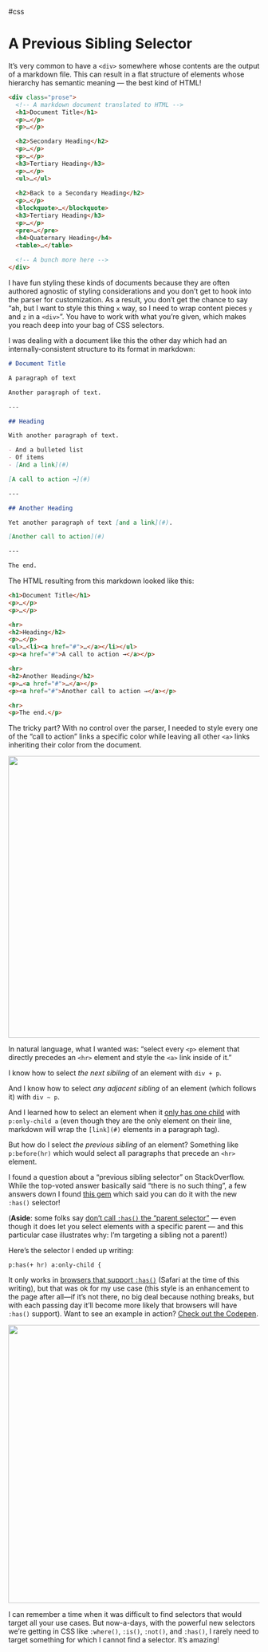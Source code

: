 #css

# A Previous Sibling Selector

It’s very common to have a `<div>` somewhere whose contents are the output of a markdown file. This can result in a flat structure of elements whose hierarchy has semantic meaning — the best kind of HTML!

```html
<div class="prose">
  <!-- A markdown document translated to HTML -->
  <h1>Document Title</h1>
  <p>…</p>
  <p>…</p>

  <h2>Secondary Heading</h2>
  <p>…</p>
  <p>…</p>
  <h3>Tertiary Heading</h3>
  <p>…</p>
  <ul>…</ul>
  
  <h2>Back to a Secondary Heading</h2>
  <p>…</p>
  <blockquote>…</blockquote>
  <h3>Tertiary Heading</h3>
  <p>…</p>
  <pre>…</pre>
  <h4>Quaternary Heading</h4>
  <table>…</table>
  
  <!-- A bunch more here -->
</div>
```

I have fun styling these kinds of documents because they are often authored agnostic of styling considerations and you don’t get to hook into the parser for customization. As a result, you don’t get the chance to say “ah, but I want to style this thing `x` way, so I need to wrap content pieces `y` and `z` in a `<div>`”. You have to work with what you’re given, which makes you reach deep into your bag of CSS selectors.

I was dealing with a document like this the other day which had an internally-consistent structure to its format in markdown:

```md
# Document Title

A paragraph of text

Another paragraph of text.

---

## Heading

With another paragraph of text.

- And a bulleted list
- Of items
- [And a link](#)

[A call to action →](#)

---

## Another Heading

Yet another paragraph of text [and a link](#).

[Another call to action](#)

---

The end.
```

The HTML resulting from this markdown looked like this:

```html
<h1>Document Title</h1>
<p>…</p>
<p>…</p>

<hr>
<h2>Heading</h2>
<p>…</p>
<ul>…<li><a href="#">…</a></li></ul>
<p><a href="#">A call to action →</a></p>

<hr>
<h2>Another Heading</h2>
<p>…<a href="#">…</a></p>
<p><a href="#">Another call to action →</a></p>

<hr>
<p>The end.</p>
```

The tricky part? With no control over the parser, I needed to style every one of the “call to action” links a specific color while leaving all other `<a>` links inheriting their color from the document.

<img src="https://cdn.jim-nielsen.com/blog/2022/prev-sibling-selector-desired.png" width="579" height="565" alt="" />

In natural language, what I wanted was: “select every `<p>` element that directly precedes an `<hr>` element and style the `<a>` link inside of it.” 

I know how to select _the next sibiling_ of an element with `div + p`.

And I know how to select _any adjacent sibling_ of an element (which follows it) with `div ~ p`.

And I learned how to select an element when it [only has one child](https://css-tricks.com/almanac/selectors/o/only-child/) with `p:only-child a` (even though they are the only element on their line, markdown will wrap the `[link](#)` elements in a paragraph tag).

But how do I select _the previous sibling_ of an element? Something like `p:before(hr)` which would select all paragraphs that precede an `<hr>` element.

I found a question about a “previous sibling selector” on StackOverflow. While the top-voted answer basically said “there is no such thing”, a few answers down I found [this gem](https://stackoverflow.com/a/15503444) which said you can do it with the new `:has()` selector!

(**Aside**: some folks say [don’t call `:has()` the “parent selector”](https://www.bram.us/2021/12/21/the-css-has-selector-is-way-more-than-a-parent-selector/) — even though it does let you select elements with a specific parent — and this particular case illustrates why: I’m targeting a sibling not a parent!)

Here’s the selector I ended up writing:

`p:has(+ hr) a:only-child {`

It only works in [browsers that support `:has()`](https://caniuse.com/css-has) (Safari at the time of this writing), but that was ok for my use case (this style is an enhancement to the page after all—if it’s not there, no big deal because nothing breaks, but with each passing day it’ll become more likely that browsers will have `:has()` support). Want to see an example in action? [Check out the Codepen](https://codepen.io/jimniels/pen/PoQMPeO?editors=1100).

<img src="https://cdn.jim-nielsen.com/blog/2022/prev-sibling-selector-received.png" width="564" height="558" alt="" />

I can remember a time when it was difficult to find  selectors that would target all your use cases. But now-a-days, with the powerful new selectors we’re getting in CSS like `:where()`, `:is()`, `:not()`, and `:has()`, I rarely need to target something for which I cannot find a selector. It’s amazing!